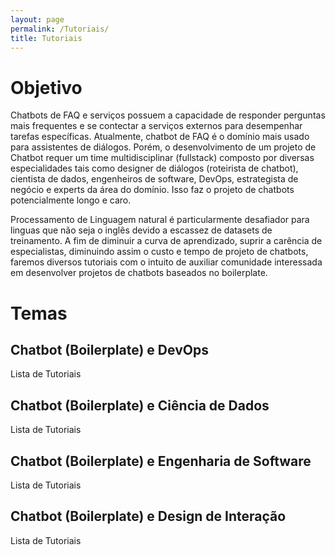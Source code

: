 ```yaml
---
layout: page
permalink: /Tutoriais/
title: Tutoriais
---
```


# Objetivo

Chatbots de FAQ e serviços possuem a capacidade de responder perguntas mais frequentes e se contectar a serviços externos
para desempenhar tarefas específicas. Atualmente, chatbot de FAQ é o domínio mais usado para assistentes de diálogos.
Porém, o desenvolvimento de um projeto de Chatbot requer um time multidisciplinar (fullstack) composto por diversas especialidades
 tais como designer de diálogos (roteirista de chatbot), cientista de dados, engenheiros de software, DevOps, estrategista de 
 negócio e experts da área do domínio. Isso faz o projeto de chatbots potencialmente longo e caro. 

Processamento de Linguagem natural é particularmente desafiador para linguas que não seja o inglês devido a escassez de datasets
de treinamento. A fim de diminuir a curva de aprendizado, suprir a carência de especialistas, diminuindo assim o custo e tempo de
projeto de chatbots, faremos diversos tutoriais com o intuito de auxiliar comunidade interessada em desenvolver projetos de chatbots
baseados no boilerplate.

# Temas
## Chatbot (Boilerplate) e DevOps

Lista de Tutoriais

## Chatbot (Boilerplate) e Ciência de Dados

Lista de Tutoriais

 ## Chatbot (Boilerplate) e Engenharia de Software
 
 Lista de Tutoriais
 
 ## Chatbot (Boilerplate) e Design de Interação
 
 Lista de Tutoriais
